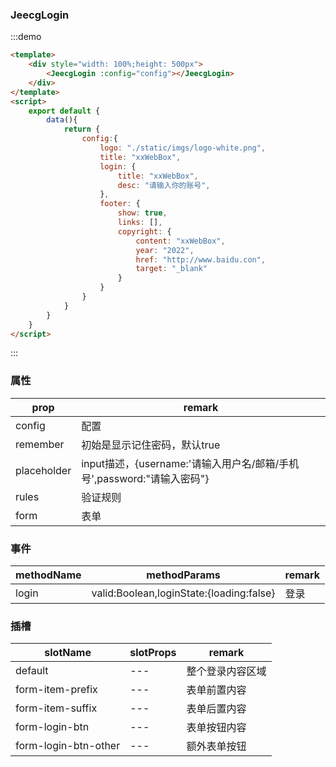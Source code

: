 ### JeecgLogin

:::demo

```html
<template>
    <div style="width: 100%;height: 500px">
        <JeecgLogin :config="config"></JeecgLogin>
    </div>
</template>
<script>
    export default {
        data(){
            return {
                config:{
                    logo: "./static/imgs/logo-white.png",
                    title: "xxWebBox",
                    login: {
                        title: "xxWebBox",
                        desc: "请输入你的账号",
                    },
                    footer: {
                        show: true,
                        links: [],
                        copyright: {
                            content: "xxWebBox",
                            year: "2022",
                            href: "http://www.baidu.con",
                            target: "_blank"
                        }
                    }
                }
            }
        }
    }
</script>
```
:::

### 属性

|prop| remark           |
|---|------------------|
|config| 配置               |
|remember| 初始是显示记住密码，默认true |
|placeholder| input描述，{username:'请输入用户名/邮箱/手机号',password:"请输入密码"}         |
|rules| 验证规则             |
|form| 表单               |

### 事件
|methodName| methodParams                | remark |
|---|-----------------------------|------|
|login| valid:Boolean,loginState:{loading:false} | 登录   |



### 插槽

| slotName | slotProps | remark   |
|----------|-----------|----------|
| default  | ---       | 整个登录内容区域 |
| form-item-prefix  | ---       | 表单前置内容   |
| form-item-suffix  |---| 表单后置内容   |
|form-login-btn|---| 表单按钮内容   |
|form-login-btn-other|---| 额外表单按钮   |
